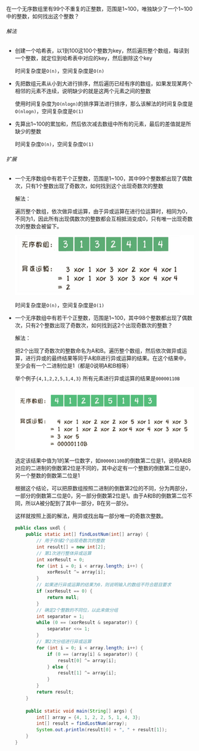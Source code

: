 在一个无序数组里有99个不重复的正整数，范围是1~100，唯独缺少了一个1~100中的整数，如何找出这个整数？



###### 解法

- 创建一个哈希表，以1到100这100个整数为key，然后遍历整个数组，每读到一个整数，就定位到哈希表中对应的key，然后删除这个key

  时间复杂度是`O(n)`，空间复杂度是`O(n)`

- 先把数组元素从小到大进行排序，然后遍历已经有序的数组，如果发现某两个相邻的元素不连续，说明缺少的就是这两个元素之间的整数

  使用时间复杂度为`O(nlogn)`的排序算法进行排序，那么该解法的时间复杂度是`O(nlogn)`，空间复杂度是`O(1)`

- 先算出1~100的累加和，然后依次减去数组中所有的元素，最后的差值就是所缺少的整数

  时间复杂度`O(n)`，空间复杂度`O(1)`

###### 扩展

- 一个无序数组中有若干个正整数，范围是1~100，其中99个整数都出现了偶数次，只有1个整数出现了奇数次，如何找到这个出现奇数次的整数

  解法：

  遍历整个数组，依次做异或运算，由于异或运算在进行位运算时，相同为0，不同为1，因此所有出现偶数次的整数都会互相抵消变成0，只有唯一出现奇数次的整数会被留下。

  ![](../img/1574835285019.png)

  时间复杂度是`O(n)`，空间复杂度是`O(1)`

- 一个无序数组中有若干个正整数，范围是1~100，其中98个整数都出现了偶数次，只有2个整数出现了奇数次，如何找到这2个出现奇数次的整数？

  解法：

  把2个出现了奇数次的整数命名为A和B。遍历整个数组，然后依次做异或运算，进行异或的最终结果等同于A和B进行异或运算的结果。在这个结果中，至少会有一个二进制位是1（都是0说明A和B相等）

  举个例子`{4,1,2,2,5,1,4,3}` 所有元素进行异或运算的结果是`00000110B`

  ![](../img/1574836031417.png)

  选定该结果中值为1的某一位数字，如`00000110B`的倒数第二位是1，说明A和B对应的二进制的倒数第2位是不同的，其中必定有一个整数的倒数第二位是0，另一个整数的倒数第二位是1

  根据这个结论，可以把原数组按照二进制的倒数第2位的不同，分为两部分，一部分的倒数第二位是0，另一部分倒数第2位是1。由于A和B的倒数第二位不同，所以A被分配到了其中一部分，B在另一部分。

  这样就按照上面的解法，用异或找出每一部分唯一的奇数次整数。

  ```java
  public class uxdl {
      public static int[] findLostNum(int[] array) {
          // 用于存储2个出现奇数次的整数
          int result[] = new int[2];
          // 第1次进行整体异或运算
          int xorResult = 0;
          for (int i = 0; i < array.length; i++) {
              xorResult ^= array[i];
          }
          // 如果进行异或运算的结果为0，则说明输入的数组不符合题目要求
          if (xorResult == 0) {
              return null;
          }
          // 确定2个整数的不同位，以此来做分组
          int separator = 1;
          while (0 == (xorResult & separator)) {
              separator <<= 1;
          }
          // 第2次分组进行异或运算
          for (int i = 0; i < array.length; i++) {
              if (0 == (array[i] & separator)) {
                  result[0] ^= array[i];
              } else {
                  result[1] ^= array[i];
              }
          }
          return result;
      }
  
      public static void main(String[] args) {
          int[] array = {4, 1, 2, 2, 5, 1, 4, 3};
          int[] result = findLostNum(array);
          System.out.println(result[0] + ", " + result[1]);
      }
  }
  
  ```

  
